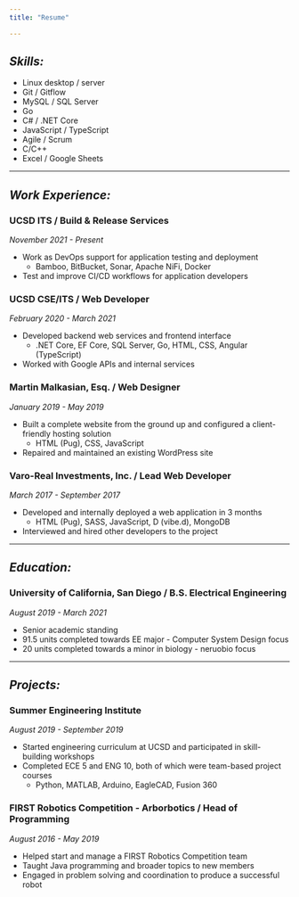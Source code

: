 ```yaml
---
title: "Resume"

---
```


## _Skills:_
- Linux desktop / server
- Git / Gitflow
- MySQL / SQL Server
- Go
- C# / .NET Core
- JavaScript / TypeScript
- Agile / Scrum
- C/C++
- Excel / Google Sheets

---

## _Work Experience:_
### UCSD ITS / Build & Release Services
*November 2021 - Present*
- Work as DevOps support for application testing and deployment
	- Bamboo, BitBucket, Sonar, Apache NiFi, Docker
- Test and improve CI/CD workflows for application developers

### UCSD CSE/ITS / Web Developer
*February 2020 - March 2021*
- Developed backend web services and frontend interface
	- .NET Core, EF Core, SQL Server, Go, HTML, CSS, Angular (TypeScript)
- Worked with Google APIs and internal services

### Martin Malkasian, Esq. / Web Designer
*January 2019 - May 2019*
- Built a complete website from the ground up and configured a client-friendly hosting solution
	- HTML (Pug), CSS, JavaScript
- Repaired and maintained an existing WordPress site

### Varo-Real Investments, Inc. / Lead Web Developer
*March 2017 - September 2017*
- Developed and internally deployed a web application in 3 months
	- HTML (Pug), SASS, JavaScript, D (vibe.d), MongoDB
- Interviewed and hired other developers to the project

---

## _Education:_
### University of California, San Diego / B.S. Electrical Engineering
*August 2019 - March 2021*
- Senior academic standing
- 91.5 units completed towards EE major - Computer System Design focus
- 20 units completed towards a minor in biology - neruobio focus

---

## _Projects:_
### Summer Engineering Institute
*August 2019 - September 2019*
- Started engineering curriculum at UCSD and participated in skill-building workshops
- Completed ECE 5 and ENG 10, both of which were team-based project courses
	- Python, MATLAB, Arduino, EagleCAD, Fusion 360

### FIRST Robotics Competition - Arborbotics / Head of Programming
*August 2016 - May 2019*
- Helped start and manage a FIRST Robotics Competition team
- Taught Java programming and broader topics to new members
- Engaged in problem solving and coordination to produce a successful robot
